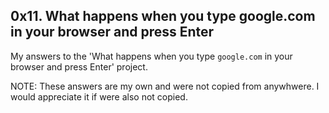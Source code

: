 ## 0x11. What happens when you type google.com in your browser and press Enter

My answers to the 'What happens when you type `google.com` in your browser and press Enter' project.

NOTE: These answers are my own and were not copied from anywhwere. I would appreciate it if were also not copied.
